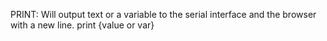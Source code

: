 PRINT:
Will output text or a variable to the serial interface and the browser with a new line.
print {value or var}
